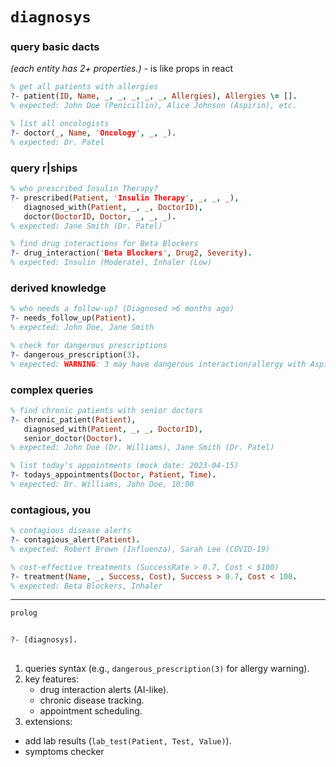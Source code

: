 # `diagnosys`

###  query basic dacts
*(each entity has 2+ properties.)*  - is like props in react
```prolog
% get all patients with allergies  
?- patient(ID, Name, _, _, _, _, _, Allergies), Allergies \= [].  
% expected: John Doe (Penicillin), Alice Johnson (Aspirin), etc.  

% list all oncologists  
?- doctor(_, Name, 'Oncology', _, _).  
% expected: Dr. Patel  
```



### **query r|ships**  
```prolog
% who prescribed Insulin Therapy?  
?- prescribed(Patient, 'Insulin Therapy', _, _, _),  
   diagnosed_with(Patient, _, _, DoctorID),  
   doctor(DoctorID, Doctor, _, _, _).  
% expected: Jane Smith (Dr. Patel)  

% find drug interactions for Beta Blockers  
?- drug_interaction('Beta Blockers', Drug2, Severity).  
% expected: Insulin (Moderate), Inhaler (Low)  
```

### **derived knowledge**  
```prolog
% who needs a follow-up? (Diagnosed >6 months ago)  
?- needs_follow_up(Patient).  
% expected: John Doe, Jane Smith  

% check for dangerous prescriptions  
?- dangerous_prescription(3).  
% expected: WARNING: 3 may have dangerous interaction/allergy with Aspirin  
```

### **complex queries**  
```prolog
% find chronic patients with senior doctors  
?- chronic_patient(Patient),  
   diagnosed_with(Patient, _, _, DoctorID),  
   senior_doctor(Doctor).  
% expected: John Doe (Dr. Williams), Jane Smith (Dr. Patel)  

% list today's appointments (mock date: 2023-04-15)  
?- todays_appointments(Doctor, Patient, Time).  
% expected: Dr. Williams, John Doe, 10:00  
```

### contagious, you
```prolog
% contagious disease alerts  
?- contagious_alert(Patient).  
% expected: Robert Brown (Influenza), Sarah Lee (COVID-19)  

% cost-effective treatments (SuccessRate > 0.7, Cost < $100)  
?- treatment(Name, _, Success, Cost), Success > 0.7, Cost < 100.  
% expected: Beta Blockers, Inhaler  
```

---

`prolog`

```prolog
 
?- [diagnosys].  
 
```

1. queries syntax (e.g., `dangerous_prescription(3)` for allergy warning).  
2. key features:  
   - drug interaction alerts (AI-like).  
   - chronic disease tracking.  
   - appointment scheduling.  
3.  extensions:  
   - add lab results (`lab_test(Patient, Test, Value)`).  
   - symptoms checker  

